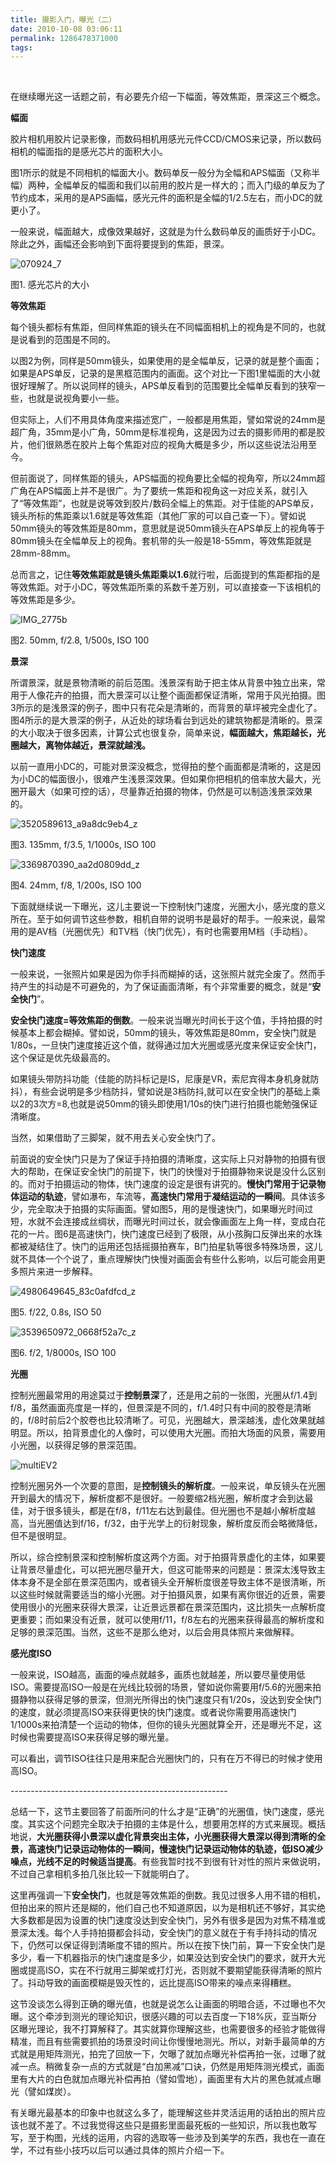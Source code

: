 ```yaml
---
title: 摄影入门，曝光（二）
date: 2010-10-08 03:06:11
permalink: 1286478371000
tags:
---
```


<p>&#160;</p>  <p>在继续曝光这一话题之前，有必要先介绍一下幅面，等效焦距，景深这三个概念。</p>  <p><b>幅面</b><b></b></p>  <p>胶片相机用胶片记录影像，而数码相机用感光元件CCD/CMOS来记录，所以数码相机的幅面指的是感光芯片的面积大小。</p>  <p>图1所示的就是不同相机的幅面大小。数码单反一般分为全幅和APS幅面（又称半幅）两种，全幅单反的幅面和我们以前用的胶片是一样大的；而入门级的单反为了节约成本，采用的是APS画幅，感光元件的面积是全幅的1/2.5左右，而小DC的就更小了。</p>  <p>一般来说，幅面越大，成像效果越好，这就是为什么数码单反的画质好于小DC。除此之外，画幅还会影响到下面将要提到的焦距，景深。</p>  <p><img border="0" alt="070924_7" src="http://farm5.static.flickr.com/4124/5061565145_47da36e51f_z.jpg" /></p>  <p>图1. 感光芯片的大小</p>  <p><b>等效焦距</b><b></b></p>
<!-- more -->
<p>每个镜头都标有焦距，但同样焦距的镜头在不同幅面相机上的视角是不同的，也就是说看到的范围是不同的。</p>  <p>以图2为例，同样是50mm镜头，如果使用的是全幅单反，记录的就是整个画面；如果是APS单反，记录的是黑框范围内的画面。这个对比一下图1里幅面的大小就很好理解了。所以说同样的镜头，APS单反看到的范围要比全幅单反看到的狭窄一些，也就是说视角要小一些。</p>  <p>但实际上，人们不用具体角度来描述宽广，一般都是用焦距，譬如常说的24mm是超广角，35mm是小广角，50mm是标准视角，这是因为过去的摄影师用的都是胶片，他们很熟悉在胶片上每个焦距对应的视角大概是多少，所以这些说法沿用至今。</p>  <p>但前面说了，同样焦距的镜头，APS幅面的视角要比全幅的视角窄，所以24mm超广角在APS幅面上并不是很广。为了要统一焦距和视角这一对应关系，就引入了“等效焦距”，也就是说等效到胶片/数码全幅上的焦距。对于佳能的APS单反，镜头所标的焦距乘以1.6就是等效焦距（其他厂家的可以自己查一下）。譬如说50mm镜头的等效焦距是80mm，意思就是说50mm镜头在APS单反上的视角等于80mm镜头在全幅单反上的视角。套机带的头一般是18-55mm，等效焦距就是28mm-88mm。</p>  <p>总而言之，记住<b>等效焦距就是镜头焦距乘以</b><b>1.6</b>就行啦，后面提到的焦距都指的是等效焦距。对于小DC，等效焦距所乘的系数千差万别，可以直接查一下该相机的等效焦距是多少。</p>  <p><img border="0" alt="IMG_2775b" src="http://farm5.static.flickr.com/4149/5061555185_e92ac7cd92_z.jpg" /></p>  <p>图2. 50mm, f/2.8, 1/500s, ISO 100</p>  <p><b>景深</b><b></b></p>  <p>所谓景深，就是景物清晰的前后范围。浅景深有助于把主体从背景中独立出来，常用于人像花卉的拍摄，而大景深可以让整个画面都保证清晰，常用于风光拍摄。图3所示的是浅景深的例子，图中只有花朵是清晰的，而背景的草坪被完全虚化了。图4所示的是大景深的例子，从近处的球场看台到远处的建筑物都是清晰的。景深的大小取决于很多因素，计算公式也很复杂，简单来说，<b>幅面越大，焦距越长，光圈越大，离物体越近，景深就越浅。</b></p>  <p>以前一直用小DC的，可能对景深没概念，觉得拍的整个画面都是清晰的，这是因为小DC的幅面很小，很难产生浅景深效果。但如果你把相机的倍率放大最大，光圈开最大（如果可控的话），尽量靠近拍摄的物体，仍然是可以制造浅景深效果的。</p>  <p><img border="0" alt="3520589613_a9a8dc9eb4_z" src="http://farm5.static.flickr.com/4109/5061555723_04b2053a81_z.jpg" /></p>  <p>图3. 135mm, f/3.5, 1/1000s, ISO 100</p>  <p><img border="0" alt="3369870390_aa2d0809dd_z" src="http://farm5.static.flickr.com/4106/5061555615_b7c0a57bbe_z.jpg" /></p>  <p>图4. 24mm, f/8, 1/200s, ISO 100</p>  <p>下面就继续说一下曝光，这儿主要说一下控制快门速度，光圈大小，感光度的意义所在。至于如何调节这些参数，相机自带的说明书是最好的帮手。一般来说，最常用的是AV档（光圈优先）和TV档（快门优先），有时也需要用M档（手动档）。</p>  <p><b>快门速度</b><b></b></p>  <p>一般来说，一张照片如果是因为你手抖而糊掉的话，这张照片就完全废了。然而手持产生的抖动是不可避免的，为了保证画面清晰，有个非常重要的概念，就是“<b>安全快门</b>”。</p>  <p><b>安全快门速度</b><b>=</b><b>等效焦距的倒数</b>。一般来说当曝光时间长于这个值，手持拍摄的时候基本上都会糊掉。譬如说，50mm的镜头，等效焦距是80mm，安全快门就是1/80s，一旦快门速度接近这个值，就得通过加大光圈或感光度来保证安全快门，这个保证是优先级最高的。</p>  <p>如果镜头带防抖功能（佳能的防抖标记是IS，尼康是VR，索尼宾得本身机身就防抖），有些会说明是多少档防抖，譬如说是3档防抖,就可以在安全快门的基础上乘以2的3次方=8,也就是说50mm的镜头即使用1/10s的快门进行拍摄也能勉强保证清晰度。</p>  <p>当然，如果借助了三脚架，就不用去关心安全快门了。</p>  <p>前面说的安全快门只是为了保证手持拍摄的清晰度，这实际上只对静物的拍摄有很大的帮助，在保证安全快门的前提下，快门的快慢对于拍摄静物来说是没什么区别的。而对于拍摄运动的物体，快门速度的设定是很有讲究的。<b>慢快门常用于记录物体运动的轨迹</b>，譬如瀑布，车流等，<b>高速快门常用于凝结运动的一瞬间</b>。具体该多少，完全取决于拍摄的实际画面。譬如图5，用的是慢速快门，如果曝光时间过短，水就不会连接成丝绸状，而曝光时间过长，就会像画面左上角一样，变成白花花的一片。图6是高速快门，快门速度已经到了极限，从小孩胸口反弹出来的水珠都被凝结住了。快门的运用还包括摇摄拍赛车，B门拍星轨等很多特殊场景，这儿就不具体一个个说了，重点理解快门快慢对画面会有些什么影响，以后可能会用更多照片来进一步解释。</p>  <p><img border="0" alt="4980649645_83c0afdfcd_z" src="http://farm5.static.flickr.com/4133/5061555339_b9178ba1ef_z.jpg" /></p>  <p>图5. f/22, 0.8s, ISO 50</p>  <p><img border="0" alt="3539650972_0668f52a7c_z" src="http://farm5.static.flickr.com/4105/5061555981_3a7d3a0e84_z.jpg" /></p>  <p>图6. f/2, 1/8000s, ISO 100</p>  <p><b>光圈</b><b></b></p>  <p>控制光圈最常用的用途莫过于<b>控制景深</b>了，还是用之前的一张图，光圈从f/1.4到f/8，虽然画面亮度是一样的，但景深是不同的，f/1.4时只有中间的胶卷是清晰的，f/8时前后2个胶卷也比较清晰了。可见，光圈越大，景深越浅，虚化效果就越明显。所以，拍背景虚化的人像时，可以使用大光圈。而拍大场面的风景，需要用小光圈，以获得足够的景深范围。</p>  <p><img border="0" alt="multiEV2" src="http://farm5.static.flickr.com/4107/5062166300_80331de9c3_z.jpg" /></p>  <p>控制光圈另外一个次要的意图，是<b>控制镜头的解析度</b>。一般来说，单反镜头在光圈开到最大的情况下，解析度都不是很好。一般要缩2档光圈，解析度才会到达最佳，对于很多镜头，都是在f/8，f/11左右达到最佳。但光圈也不是越小解析度越高，当光圈值达到f/16，f/32，由于光学上的衍射现象，解析度反而会略微降低，但不是很明显。</p>  <p>所以，综合控制景深和控制解析度这两个方面。对于拍摄背景虚化的主体，如果要让背景尽量虚化，可以把光圈尽量开大，但这可能带来的问题是：景深太浅导致主体本身不是全部在景深范围内，或者镜头全开解析度很差导致主体不是很清晰，所以这些时候就需要适当的缩小光圈。对于拍摄风景，如果有离你很近的近景，需要使用很小的光圈来获得大景深，让近景远景都在景深范围内，这比损失一点解析度更重要；而如果没有近景，就可以使用f/11，f/8左右的光圈来获得最高的解析度和足够的景深范围。当然，这些不是那么绝对，以后会用具体照片来做解释。</p>  <p><b>感光度</b><b>ISO</b></p>  <p>一般来说，ISO越高，画面的噪点就越多，画质也就越差，所以要尽量使用低ISO。需要提高ISO一般是在光线比较弱的场景，譬如说你需要用f/5.6的光圈来拍摄静物以获得足够的景深，但测光所得出的快门速度只有1/20s，没达到安全快门的速度，就必须提高ISO来获得更快的快门速度。或者说你需要用高速快门1/1000s来拍清楚一个运动的物体，但你的镜头光圈就算全开，还是曝光不足，这时候也需要提高ISO来获得足够的曝光量。</p>  <p>可以看出，调节ISO往往只是用来配合光圈快门的，只有在万不得已的时候才使用高ISO。</p>  <p>------------------------------------------------------</p>  <p>总结一下，这节主要回答了前面所问的什么才是“正确”的光圈值，快门速度，感光度。其实这个问题完全取决于拍摄的主体是什么，想要用怎样的方式来展现。概括地说，<strong>大光圈获得小景深以虚化背景突出主体，小光圈获得大景深以得到清晰的全景，高速快门记录运动物体的一瞬间，慢速快门记录运动物体的轨迹，低ISO减少噪点，光线不足的时候适当提高</strong>。有些我暂时找不到很有针对性的照片来做说明，不过自己拿相机多拍几张比较一下就能明白了。</p>  <p>这里再强调一下<strong>安全快门</strong>，也就是等效焦距的倒数。我见过很多人用不错的相机，但拍出来的照片还是糊的，他们自己也不知道原因，以为是相机还不够好，其实绝大多数都是因为设置的快门速度没达到安全快门，另外有很多是因为对焦不精准或景深太浅。每个人手持拍摄都会抖动，安全快门的意义就在于有手持抖动的情况下，仍然可以保证得到清晰度不错的照片。所以在按下快门前，算一下安全快门是多少，看一下机器指示的快门速度是多少，如果没达到安全快门的要求，就开大光圈或提高ISO，实在不行就用三脚架或打灯光，否则就不要期望能获得清晰的照片了。抖动导致的画面模糊是毁灭性的，远比提高ISO带来的噪点来得糟糕。</p>  <p>这节没谈怎么得到正确的曝光值，也就是说怎么让画面的明暗合适，不过曝也不欠曝。这个牵涉到测光的理论知识，很感兴趣的可以去百度一下18%灰，亚当斯分区曝光理论，我不打算解释了。其实就算你理解这些，也需要很多的经验才能做得精准，而且有些需要抓拍的场景没时间让你慢慢地测光。所以，对新手最简单的方式就是用矩阵测光，拍完了回放一下，欠曝了就加点曝光补偿再拍一张，过曝了就减一点。稍微复杂一点的方式就是“白加黑减”口诀，仍然是用矩阵测光模式，画面里有大片的白色就加点曝光补偿再拍（譬如雪地），画面里有大片的黑色就减点曝光（譬如煤炭）。</p>  <p>有关曝光最基本的印象中也就这么多了，能理解这些并灵活运用的话拍出的照片应该也就不差了。不过我觉得这些只是摄影里面最死板的一些知识，所以我也敢写写，至于构图，光线的运用，内容的选取等一些涉及到美学的东西，我也在一直在学，不过有些小技巧以后可以通过具体的照片介绍一下。</p>
